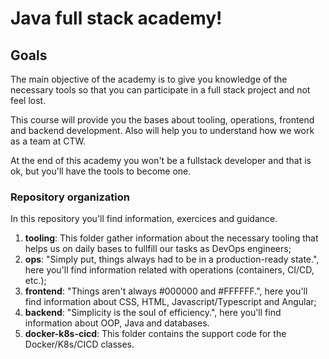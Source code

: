 # Java full stack academy!
## Goals
The main objective of the academy is to give you knowledge of the necessary tools so that you can participate in a full stack project and not feel lost.

This course will provide you the bases about tooling, operations, frontend and backend development. Also will help you to understand how we work as a team at CTW.

At the end of this academy you won't be a fullstack developer and that is ok, but you'll have the tools to become one.

### Repository organization

In this repository you'll find information, exercices and guidance.

1. **tooling**: This folder gather information about the necessary tooling that helps us on daily bases to fullfill our tasks as DevOps engineers;
2. **ops**: "Simply put, things always had to be in a production-ready state.", here you'll find information related with operations (containers, CI/CD, etc.);
3. **frontend**: "Things aren't always #000000 and #FFFFFF.", here you'll find information about CSS, HTML, Javascript/Typescript and Angular;
4. **backend**: "Simplicity is the soul of efficiency.", here  you'll find information about OOP, Java and databases.
4. **docker-k8s-cicd**: This folder contains the support code for the Docker/K8s/CICD classes.
